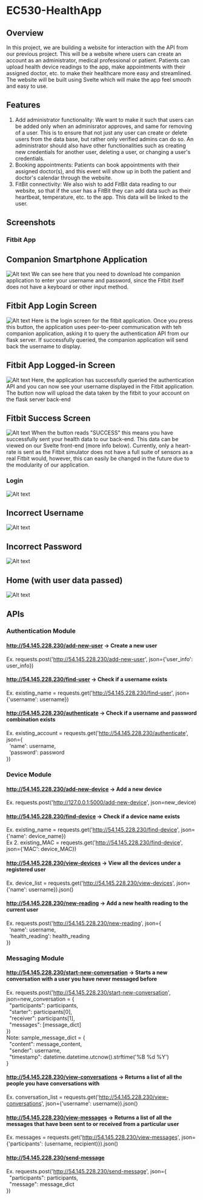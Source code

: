 # EC530-HealthApp

## Overview
In this project, we are building a website for interaction with the API from our previous project. This will be a website where users can create an account as an administrator, medical professional or patient. Patients can upload health device readings to the app, make appointments with their assigned doctor, etc. to make their healthcare more easy and streamlined. The website will be built using Svelte which will make the app feel smooth and easy to use.

## Features
1. Add administrator functionality: We want to make it such that users can be added only when an adminisrator approves, and same for removing of a user. This is to ensure that not just any user can create or delete users from the data base, but rather only verified admins can do so. An administrator should also have other functionalities such as creating new credentials for another user, deleting a user, or changing a user's credentials. 
2. Booking appointments: Patients can book appointments with their assigned doctor(s), and this event will show up in both the patient and doctor's calendar through the website.
3. FitBit connectivity: We also wish to add FitBit data reading to our website, so that if the user has a FitBit they can add data such as their heartbeat, temperature, etc. to the app. This data will be linked to the user.

## Screenshots

### Fitbit App

## Companion Smartphone Application
![Alt text](./Images/fitbit_companion_app.png?raw=true "Fitbit Companion App")
We can see here that you need to download hte companion application to enter your username and password, since the Fitbit itself does not have a keyboard or other input method. 

## Fitbit App Login Screen
![Alt text](./Images/fitbit_login_screen.png?raw=true "Fitbit Login Screen")
Here is the login screen for the fitbit application. Once you press this button, the application uses peer-to-peer communication with teh companion application, asking it to query the authentication API from our flask server. If successfully queried, the companion application will send back the username to display. 

## Fitbit App Logged-in Screen
![Alt text](./Images/fitbit_logged_in.png?raw=true "Fitbit Logged-in Screen")
Here, the application has successfully queried the authentication API and you can now see your username displayed in the Fitbit application. The button now will upload the data taken by the fitbit to your account on the flask server back-end

## Fitbit Success Screen
![Alt text](./Images/fitbit_data_sent.png?raw=true "Fitbit Data Sent")
When the button reads "SUCCESS" this means you have successfully sent your health data to our back-end. This data can be viewed on our Svelte front-end (more info below). Currently, only a heart-rate is sent as the Fitbit simulator does not have a full suite of sensors as a real Fitbit would, however, this can easily be changed in the future due to the modularity of our application. 

### Login
![Alt text](./Images/login.png?raw=true "Login")

## Incorrect Username
![Alt text](./Images/incorrect_username.png?raw=true "incorrect1")

## Incorrect Password
![Alt text](./Images/incorrect_password.png?raw=true "incorrect2")

## Home (with user data passed)
![Alt text](./Images/home.png?raw=true "Home")

## APIs

### Authentication Module

#### http://54.145.228.230/add-new-user -> Create a new user
Ex. requests.post('http://54.145.228.230/add-new-user', json={'user_info': user_info})

#### http://54.145.228.230/find-user -> Check if a username exists 
Ex. existing_name = requests.get('http://54.145.228.230/find-user', json={'username': username})

#### http://54.145.228.230/authenticate -> Check if a username and password combination exists
Ex. existing_account = requests.get('http://54.145.228.230/authenticate', json={  
        &nbsp; 'name': username,  
        &nbsp; 'password': password  
    })
    
### Device Module
        
#### http://54.145.228.230/add-new-device -> Add a new device
Ex. requests.post('http://127.0.0.1:5000/add-new-device', json=new_device)

#### http://54.145.228.230/find-device -> Check if a device name exists
Ex. existing_name = requests.get('http://54.145.228.230/find-device', json={'name': device_name})  
Ex 2. existing_MAC = requests.get('http://54.145.228.230/find-device', json={'MAC': device_MAC})

#### http://54.145.228.230/view-devices -> View all the devices under a registered user
Ex. device_list = requests.get('http://54.145.228.230/view-devices', json={'name': username}).json()

#### http://54.145.228.230/new-reading -> Add a new health reading to the current user
Ex. requests.post('http://54.145.228.230/new-reading', json={  
        &nbsp; 'name': username,  
        &nbsp; 'health_reading': health_reading  
    })
    
### Messaging Module

#### http://54.145.228.230/start-new-conversation -> Starts a new conversation with a user you have never messaged before
Ex. requests.post('http://54.145.228.230/start-new-conversation', json=new_conversation = {  
        &nbsp; "participants": participants,  
        &nbsp; "starter": participants[0],  
        &nbsp; "receiver": participants[1],  
        &nbsp; "messages": [message_dict]  
    })  
Note: sample_message_dict = {  
        &nbsp; "content": message_content,  
        &nbsp; "sender": username,  
        &nbsp; "timestamp": datetime.datetime.utcnow().strftime('%B %d %Y')  
    }
    
#### http://54.145.228.230/view-conversations -> Returns a list of all the people you have conversations with
Ex. conversation_list = requests.get('http://54.145.228.230/view-conversations', json={'username': username}).json()

#### http://54.145.228.230/view-messages -> Returns a list of all the messages that have been sent to or received from a particular user
Ex. messages = requests.get('http://54.145.228.230/view-messages', json={'participants': (username, recipient)}).json()

#### http://54.145.228.230/send-message
Ex. requests.post('http://54.145.228.230/send-message', json={  
        &nbsp; "participants": participants,  
        &nbsp; "message": message_dict  
    })
    

